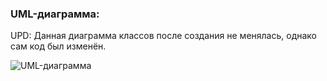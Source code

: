 ### UML-диаграмма:

UPD: Данная диаграмма классов после создания не менялась, однако сам код был изменён.

![UML-диаграмма](https://sun9-69.userapi.com/c858332/v858332375/15edaf/Bj6juGT7JlQ.jpg)
